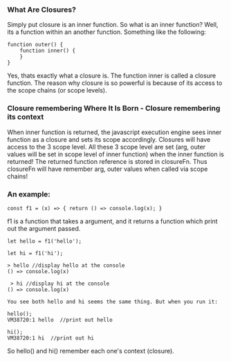 ### What Are Closures?
Simply put closure is an inner function. So what is an inner function? Well, its a function
within an another function. Something like the following:

    function outer() {
        function inner() {
        }
    }
    
Yes, thats exactly what a closure is. The function inner is called a closure function.
The reason why closure is so powerful is because of its access to the scope chains (or
scope levels). 

### Closure remembering Where It Is Born - Closure remembering its context

When inner function is returned, the javascript execution engine sees inner function as a closure and
sets its scope accordingly. Closures will have access to the 3 scope level. All these 3
scope level are set (arg, outer values will be set in scope level of inner function) when the inner 
function is returned! The returned function reference is stored in closureFn. Thus closureFn will have
remember arg, outer values when called via scope chains!

### An example:

    const f1 = (x) => { return () => console.log(x); }
    
f1 is a function that takes a argument, and it returns a function which print out the argument passed.

    let hello = f1('hello');
    
    let hi = f1('hi');
    
    > hello //display hello at the console
    () => console.log(x)
    
     > hi //display hi at the console
    () => console.log(x)   
    
    You see both hello and hi seems the same thing. But when you run it:
    
    hello();
    VM38720:1 hello  //print out hello
    
    hi();
    VM38720:1 hi  //print out hi    

So hello() and hi() remember each one's context (closure).
    
    
    
